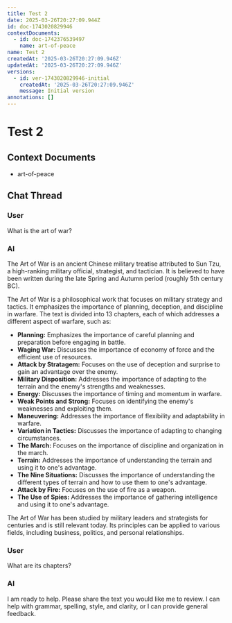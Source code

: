 ```yaml
---
title: Test 2
date: 2025-03-26T20:27:09.944Z
id: doc-1743020829946
contextDocuments:
  - id: doc-1742376539497
    name: art-of-peace
name: Test 2
createdAt: '2025-03-26T20:27:09.946Z'
updatedAt: '2025-03-26T20:27:09.946Z'
versions:
  - id: ver-1743020829946-initial
    createdAt: '2025-03-26T20:27:09.946Z'
    message: Initial version
annotations: []
---
```


# Test 2

## Context Documents

- art-of-peace

## Chat Thread

### User

What is the art of war?

### AI

The Art of War is an ancient Chinese military treatise attributed to Sun Tzu, a high-ranking military official, strategist, and tactician. It is believed to have been written during the late Spring and Autumn period (roughly 5th century BC).

The Art of War is a philosophical work that focuses on military strategy and tactics. It emphasizes the importance of planning, deception, and discipline in warfare. The text is divided into 13 chapters, each of which addresses a different aspect of warfare, such as:

*   **Planning:** Emphasizes the importance of careful planning and preparation before engaging in battle.
*   **Waging War:** Discusses the importance of economy of force and the efficient use of resources.
*   **Attack by Stratagem:** Focuses on the use of deception and surprise to gain an advantage over the enemy.
*   **Military Disposition:** Addresses the importance of adapting to the terrain and the enemy's strengths and weaknesses.
*   **Energy:** Discusses the importance of timing and momentum in warfare.
*   **Weak Points and Strong:** Focuses on identifying the enemy's weaknesses and exploiting them.
*   **Maneuvering:** Addresses the importance of flexibility and adaptability in warfare.
*   **Variation in Tactics:** Discusses the importance of adapting to changing circumstances.
*   **The March:** Focuses on the importance of discipline and organization in the march.
*   **Terrain:** Addresses the importance of understanding the terrain and using it to one's advantage.
*   **The Nine Situations:** Discusses the importance of understanding the different types of terrain and how to use them to one's advantage.
*   **Attack by Fire:** Focuses on the use of fire as a weapon.
*   **The Use of Spies:** Addresses the importance of gathering intelligence and using it to one's advantage.

The Art of War has been studied by military leaders and strategists for centuries and is still relevant today. Its principles can be applied to various fields, including business, politics, and personal relationships.

### User

What are its chapters?

### AI

I am ready to help. Please share the text you would like me to review. I can help with grammar, spelling, style, and clarity, or I can provide general feedback.

